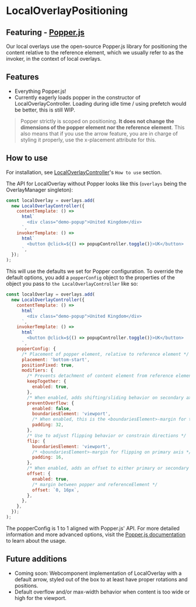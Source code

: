 # LocalOverlayPositioning
## Featuring - [Popper.js](https://popper.js.org/)

Our local overlays use the open-source Popper.js library for positioning the content relative to the reference element, which we usually refer to as the invoker, in the context of local overlays.

## Features
- Everything Popper.js!
- Currently eagerly loads popper in the constructor of LocalOverlayController. Loading during idle time / using prefetch would be better, this is still WIP.


> Popper strictly is scoped on positioning. **It does not change the dimensions of the popper element nor the reference element**. This also means that if you use the arrow feature, you are in charge of styling it properly, use the x-placement attribute for this.

## How to use
For installation, see [LocalOverlayController](./LocalOverlayController.md)'s `How to use` section.

The API for LocalOverlay without Popper looks like this (`overlays` being the OverlayManager singleton):
```js
const localOverlay = overlays.add(
  new LocalOverlayController({
    contentTemplate: () =>
      html`
        <div class="demo-popup">United Kingdom</div>
      `,
    invokerTemplate: () =>
      html`
        <button @click=${() => popupController.toggle()}>UK</button>
      `,
  });
);
```
This will use the defaults we set for Popper configuration. To override the default options, you add a `popperConfig` object to the properties of the object you pass to `the LocalOverlayController` like so:
```js
const localOverlay = overlays.add(
  new LocalOverlayController({
    contentTemplate: () =>
      html`
        <div class="demo-popup">United Kingdom</div>
      `,
    invokerTemplate: () =>
      html`
        <button @click=${() => popupController.toggle()}>UK</button>
      `,
    popperConfig: {
      /* Placement of popper element, relative to reference element */
      placement: 'bottom-start',
      positionFixed: true,
      modifiers: {
        /* Prevents detachment of content element from reference element */
        keepTogether: {
          enabled: true,
        },
        /* When enabled, adds shifting/sliding behavior on secondary axis */
        preventOverflow: {
          enabled: false,
          boundariesElement: 'viewport',
          /* When enabled, this is the <boundariesElement>-margin for the secondary axis */
          padding: 32,
        },
        /* Use to adjust flipping behavior or constrain directions */
        flip: {
          boundariesElement: 'viewport',
          /* <boundariesElement>-margin for flipping on primary axis */
          padding: 16,
        },
        /* When enabled, adds an offset to either primary or secondary axis */
        offset: {
          enabled: true,
          /* margin between popper and referenceElement */
          offset: `0, 16px`,
        },
      },
    },
  });
);
```
The popperConfig is 1 to 1 aligned with Popper.js' API. For more detailed information and more advanced options, visit the [Popper.js documentation](https://popper.js.org/popper-documentation.html) to learn about the usage.

## Future additions
- Coming soon: Webcomponent implementation of LocalOverlay with a default arrow, styled out of the box to at least have proper rotations and positions.
- Default overflow and/or max-width behavior when content is too wide or high for the viewport.
